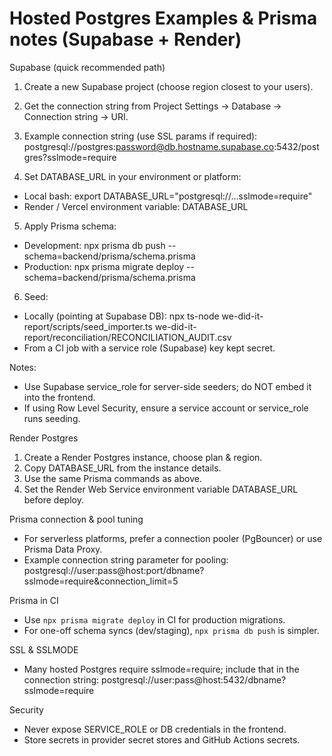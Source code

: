 # Hosted Postgres Examples & Prisma notes (Supabase + Render)

Supabase (quick recommended path)
1) Create a new Supabase project (choose region closest to your users).
2) Get the connection string from Project Settings → Database → Connection string → URI.
3) Example connection string (use SSL params if required):
   postgresql://postgres:password@db.hostname.supabase.co:5432/postgres?sslmode=require

4) Set DATABASE_URL in your environment or platform:
- Local bash:
  export DATABASE_URL="postgresql://...sslmode=require"
- Render / Vercel environment variable: DATABASE_URL

5) Apply Prisma schema:
- Development:
  npx prisma db push --schema=backend/prisma/schema.prisma
- Production:
  npx prisma migrate deploy --schema=backend/prisma/schema.prisma

6) Seed:
- Locally (pointing at Supabase DB):
  npx ts-node we-did-it-report/scripts/seed_importer.ts we-did-it-report/reconciliation/RECONCILIATION_AUDIT.csv
- From a CI job with a service role (Supabase) key kept secret.

Notes:
- Use Supabase service_role for server-side seeders; do NOT embed it into the frontend.
- If using Row Level Security, ensure a service account or service_role runs seeding.

Render Postgres
1) Create a Render Postgres instance, choose plan & region.
2) Copy DATABASE_URL from the instance details.
3) Use the same Prisma commands as above.
4) Set the Render Web Service environment variable DATABASE_URL before deploy.

Prisma connection & pool tuning
- For serverless platforms, prefer a connection pooler (PgBouncer) or use Prisma Data Proxy.
- Example connection string parameter for pooling:
  postgresql://user:pass@host:port/dbname?sslmode=require&connection_limit=5

Prisma in CI
- Use `npx prisma migrate deploy` in CI for production migrations.
- For one-off schema syncs (dev/staging), `npx prisma db push` is simpler.

SSL & SSLMODE
- Many hosted Postgres require sslmode=require; include that in the connection string:
  postgresql://user:pass@host:5432/dbname?sslmode=require

Security
- Never expose SERVICE_ROLE or DB credentials in the frontend.
- Store secrets in provider secret stores and GitHub Actions secrets.
